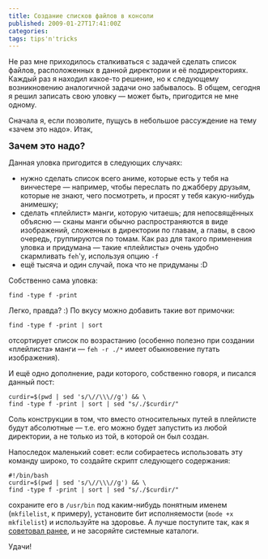 ```yaml
---
title: Создание списков файлов в консоли
published: 2009-01-27T17:41:00Z
categories: 
tags: tips'n'tricks
---
```


Не раз мне приходилось сталкиваться с задачей сделать список файлов, расположенных в данной директории и её поддиректориях. Каждый раз я находил какое-то решение, но к следующему возникновению аналогичной задачи оно забывалось. В общем, сегодня я решил записать свою уловку — может быть, пригодится не мне одному.

Сначала я, если позволите, пущусь в небольшое рассуждение на тему «зачем это надо». Итак,

<b><font size="+1">Зачем это надо?</font></b>

Данная уловка пригодится в следующих случаях:<ul><li>нужно сделать список всего аниме, которые есть у тебя на винчестере — например, чтобы переслать по джабберу друзьям, которые не знают, чего посмотреть, и просят у тебя какую-нибудь анимешку;</li><li>сделать «плейлист» манги, которую читаешь; для непосвящённых объясню — сканы манги обычно распространяются в виде изображений, сложенных в директории по главам, а главы, в свою очередь, группируются по томам. Как раз для такого применения уловка и придумана — такие «плейлисты» очень удобно скармливать <code>feh</code>'у, используя опцию <code>-f</code></li><li>ещё тысяча и один случай, пока что не придуманы :D</li></ul>
Собственно сама уловка:
```
find -type f -print
```
Легко, правда? :) По вкусу можно добавить такие вот примочки:
```
find -type f -print | sort
```
отсортирует список по возрастанию (особенно полезно при создании «плейлиста» манги — <code>feh -r ./*</code> имеет обыкновение путать изображения).

И ещё одно дополнение, ради которого, собственно говоря, и писался данный пост:
```
curdir=$(pwd | sed 's/\//\\\//g') && \
find -type f -print | sort | sed "s/./$curdir/"
```
Соль конструкции в том, что вместо относительных путей в плейлисте будут абсолютные — т.е. его можно будет запустить из любой директории, а не только из той, в которой он был создан.

Напоследок маленький совет: если собираетесь использовать эту команду широко, то создайте скрипт следующего содержания:
```
#!/bin/bash
curdir=$(pwd | sed 's/\//\\\//g') && \
find -type f -print | sort | sed "s/./$curdir/"
```
сохраните его в <code>/usr/bin</code> под каким-нибудь понятным именем (<code>mkfilelist</code>, к примеру), установите бит исполняемости (<code>mode +x mkfilelist</code>) и используйте на здоровье. А лучше поступите так, как я [советовал ранее](/posts/2008-08-29-making-life-easier-integrating-bash-scripts-into-the-system.html), и не засоряйте системные каталоги.

Удачи!
